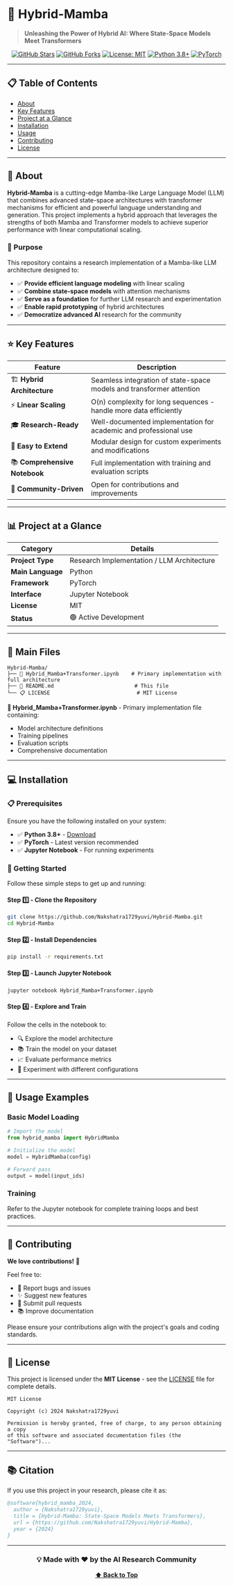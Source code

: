 # 🚀 Hybrid-Mamba

> **Unleashing the Power of Hybrid AI: Where State-Space Models Meet Transformers**

<div align="center">

[![GitHub Stars](https://img.shields.io/github/stars/Nakshatra1729yuvi/Hybrid-Mamba?style=social)](https://github.com/Nakshatra1729yuvi/Hybrid-Mamba)
[![GitHub Forks](https://img.shields.io/github/forks/Nakshatra1729yuvi/Hybrid-Mamba?style=social)](https://github.com/Nakshatra1729yuvi/Hybrid-Mamba)
[![License: MIT](https://img.shields.io/badge/License-MIT-yellow.svg)](https://opensource.org/licenses/MIT)
[![Python 3.8+](https://img.shields.io/badge/Python-3.8%2B-blue)](https://www.python.org/downloads/)
[![PyTorch](https://img.shields.io/badge/PyTorch-EE4C2C?logo=pytorch)](https://pytorch.org/)

</div>

---

## 📋 Table of Contents
- [About](#about)
- [Key Features](#key-features)
- [Project at a Glance](#project-at-a-glance)
- [Installation](#installation)
- [Usage](#usage)
- [Contributing](#contributing)
- [License](#license)

---

## 🎯 About

**Hybrid-Mamba** is a cutting-edge Mamba-like Large Language Model (LLM) that combines advanced state-space architectures with transformer mechanisms for efficient and powerful language understanding and generation. This project implements a hybrid approach that leverages the strengths of both Mamba and Transformer models to achieve superior performance with linear computational scaling.

### 🔬 Purpose

This repository contains a research implementation of a Mamba-like LLM architecture designed to:

- ✅ **Provide efficient language modeling** with linear scaling
- ✅ **Combine state-space models** with attention mechanisms
- ✅ **Serve as a foundation** for further LLM research and experimentation
- ✅ **Enable rapid prototyping** of hybrid architectures
- ✅ **Democratize advanced AI** research for the community

---

## ⭐ Key Features

| Feature | Description |
|---------|-------------|
| 🏗️ **Hybrid Architecture** | Seamless integration of state-space models and transformer attention |
| ⚡ **Linear Scaling** | O(n) complexity for long sequences - handle more data efficiently |
| 🎓 **Research-Ready** | Well-documented implementation for academic and professional use |
| 🔧 **Easy to Extend** | Modular design for custom experiments and modifications |
| 📚 **Comprehensive Notebook** | Full implementation with training and evaluation scripts |
| 🤝 **Community-Driven** | Open for contributions and improvements |

---

## 📊 Project at a Glance

| Category | Details |
|----------|----------|
| **Project Type** | Research Implementation / LLM Architecture |
| **Main Language** | Python |
| **Framework** | PyTorch |
| **Interface** | Jupyter Notebook |
| **License** | MIT |
| **Status** | 🟢 Active Development |

---

## 📁 Main Files

```
Hybrid-Mamba/
├── 📓 Hybrid_Mamba+Transformer.ipynb    # Primary implementation with full architecture
├── 📜 README.md                          # This file
└── 📋 LICENSE                            # MIT License
```

**📓 Hybrid_Mamba+Transformer.ipynb** - Primary implementation file containing:
  - Model architecture definitions
  - Training pipelines
  - Evaluation scripts
  - Comprehensive documentation

---

## 💻 Installation

### 📋 Prerequisites

Ensure you have the following installed on your system:

- ✅ **Python 3.8+** - [Download](https://www.python.org/downloads/)
- ✅ **PyTorch** - Latest version recommended
- ✅ **Jupyter Notebook** - For running experiments

### 🚀 Getting Started

Follow these simple steps to get up and running:

#### Step 1️⃣ - Clone the Repository

```bash
git clone https://github.com/Nakshatra1729yuvi/Hybrid-Mamba.git
cd Hybrid-Mamba
```

#### Step 2️⃣ - Install Dependencies

```bash
pip install -r requirements.txt
```

#### Step 3️⃣ - Launch Jupyter Notebook

```bash
jupyter notebook Hybrid_Mamba+Transformer.ipynb
```

#### Step 4️⃣ - Explore and Train

Follow the cells in the notebook to:
- 🔍 Explore the model architecture
- 📚 Train the model on your dataset
- 📈 Evaluate performance metrics
- 🧪 Experiment with different configurations

---

## 📖 Usage Examples

### Basic Model Loading

```python
# Import the model
from hybrid_mamba import HybridMamba

# Initialize the model
model = HybridMamba(config)

# Forward pass
output = model(input_ids)
```

### Training

Refer to the Jupyter notebook for complete training loops and best practices.

---

## 🤝 Contributing

**We love contributions!** 🎉

Feel free to:
- 🐛 Report bugs and issues
- ✨ Suggest new features
- 📝 Submit pull requests
- 📚 Improve documentation

Please ensure your contributions align with the project's goals and coding standards.

---

## 📄 License

This project is licensed under the **MIT License** - see the [LICENSE](LICENSE) file for complete details.

```
MIT License

Copyright (c) 2024 Nakshatra1729yuvi

Permission is hereby granted, free of charge, to any person obtaining a copy
of this software and associated documentation files (the "Software")...
```

---

## 📚 Citation

If you use this project in your research, please cite it as:

```bibtex
@software{hybrid_mamba_2024,
  author = {Nakshatra1729yuvi},
  title = {Hybrid-Mamba: State-Space Models Meets Transformers},
  url = {https://github.com/Nakshatra1729yuvi/Hybrid-Mamba},
  year = {2024}
}
```

---

<div align="center">

### 💡 Made with ❤️ by the AI Research Community

**[⬆ Back to Top](#-hybrid-mamba)**

</div>
